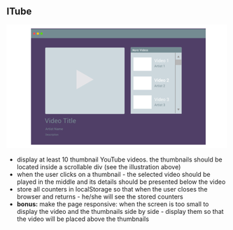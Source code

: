 <h2>ITube</h2>
<div>
    <img src="58.png" alt="" />
</div>
<ul>
    <li>
        display at least 10 thumbnail YouTube videos. the thumbnails should be located inside a scrollable div (see the illustration above)
    </li>
    <li>
        when the user clicks on a thumbnail - the selected video should be played in the middle and its details should be presented below the video
    </li>
    <li>
        store all counters in localStorage so that when the user closes the browser and returns - he/she will see the stored counters
    </li>
    <li>
        <b>bonus:</b> make the page responsive: when the screen is too small to display the video and the thumbnails side by side - display them so that the video will be placed above the thumbnails
    </li>
</ul>